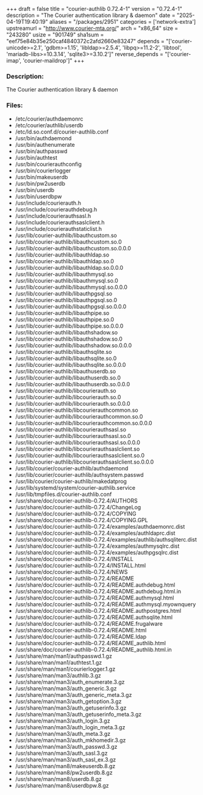 +++
draft = false
title = "courier-authlib 0.72.4-1"
version = "0.72.4-1"
description = "The Courier authentication library & daemon"
date = "2025-04-19T19:40:19"
aliases = "/packages/2951"
categories = ['network-extra']
upstreamurl = "http://www.courier-mta.org/"
arch = "x86_64"
size = "243280"
usize = "901749"
sha1sum = "eef75e84b35e250caf4840372c2afd2660e83247"
depends = "['courier-unicode>=2.1', 'gdbm>=1.15', 'libldap>=2.5.4', 'libpq>=11.2-2', 'libtool', 'mariadb-libs>=10.3.14', 'sqlite3>=3.10.2']"
reverse_depends = "['courier-imap', 'courier-maildrop']"
+++
### Description: 
The Courier authentication library & daemon

### Files: 
* /etc/courier/authdaemonrc
* /etc/courier/authlib/userdb
* /etc/ld.so.conf.d/courier-authlib.conf
* /usr/bin/authdaemond
* /usr/bin/authenumerate
* /usr/bin/authpasswd
* /usr/bin/authtest
* /usr/bin/courierauthconfig
* /usr/bin/courierlogger
* /usr/bin/makeuserdb
* /usr/bin/pw2userdb
* /usr/bin/userdb
* /usr/bin/userdbpw
* /usr/include/courierauth.h
* /usr/include/courierauthdebug.h
* /usr/include/courierauthsasl.h
* /usr/include/courierauthsaslclient.h
* /usr/include/courierauthstaticlist.h
* /usr/lib/courier-authlib/libauthcustom.so
* /usr/lib/courier-authlib/libauthcustom.so.0
* /usr/lib/courier-authlib/libauthcustom.so.0.0.0
* /usr/lib/courier-authlib/libauthldap.so
* /usr/lib/courier-authlib/libauthldap.so.0
* /usr/lib/courier-authlib/libauthldap.so.0.0.0
* /usr/lib/courier-authlib/libauthmysql.so
* /usr/lib/courier-authlib/libauthmysql.so.0
* /usr/lib/courier-authlib/libauthmysql.so.0.0.0
* /usr/lib/courier-authlib/libauthpgsql.so
* /usr/lib/courier-authlib/libauthpgsql.so.0
* /usr/lib/courier-authlib/libauthpgsql.so.0.0.0
* /usr/lib/courier-authlib/libauthpipe.so
* /usr/lib/courier-authlib/libauthpipe.so.0
* /usr/lib/courier-authlib/libauthpipe.so.0.0.0
* /usr/lib/courier-authlib/libauthshadow.so
* /usr/lib/courier-authlib/libauthshadow.so.0
* /usr/lib/courier-authlib/libauthshadow.so.0.0.0
* /usr/lib/courier-authlib/libauthsqlite.so
* /usr/lib/courier-authlib/libauthsqlite.so.0
* /usr/lib/courier-authlib/libauthsqlite.so.0.0.0
* /usr/lib/courier-authlib/libauthuserdb.so
* /usr/lib/courier-authlib/libauthuserdb.so.0
* /usr/lib/courier-authlib/libauthuserdb.so.0.0.0
* /usr/lib/courier-authlib/libcourierauth.so
* /usr/lib/courier-authlib/libcourierauth.so.0
* /usr/lib/courier-authlib/libcourierauth.so.0.0.0
* /usr/lib/courier-authlib/libcourierauthcommon.so
* /usr/lib/courier-authlib/libcourierauthcommon.so.0
* /usr/lib/courier-authlib/libcourierauthcommon.so.0.0.0
* /usr/lib/courier-authlib/libcourierauthsasl.so
* /usr/lib/courier-authlib/libcourierauthsasl.so.0
* /usr/lib/courier-authlib/libcourierauthsasl.so.0.0.0
* /usr/lib/courier-authlib/libcourierauthsaslclient.so
* /usr/lib/courier-authlib/libcourierauthsaslclient.so.0
* /usr/lib/courier-authlib/libcourierauthsaslclient.so.0.0.0
* /usr/lib/courier/courier-authlib/authdaemond
* /usr/lib/courier/courier-authlib/authsystem.passwd
* /usr/lib/courier/courier-authlib/makedatprog
* /usr/lib/systemd/system/courier-authlib.service
* /usr/lib/tmpfiles.d/courier-authlib.conf
* /usr/share/doc/courier-authlib-0.72.4/AUTHORS
* /usr/share/doc/courier-authlib-0.72.4/ChangeLog
* /usr/share/doc/courier-authlib-0.72.4/COPYING
* /usr/share/doc/courier-authlib-0.72.4/COPYING.GPL
* /usr/share/doc/courier-authlib-0.72.4/examples/authdaemonrc.dist
* /usr/share/doc/courier-authlib-0.72.4/examples/authldaprc.dist
* /usr/share/doc/courier-authlib-0.72.4/examples/authlib/authsqliterc.dist
* /usr/share/doc/courier-authlib-0.72.4/examples/authmysqlrc.dist
* /usr/share/doc/courier-authlib-0.72.4/examples/authpgsqlrc.dist
* /usr/share/doc/courier-authlib-0.72.4/INSTALL
* /usr/share/doc/courier-authlib-0.72.4/INSTALL.html
* /usr/share/doc/courier-authlib-0.72.4/NEWS
* /usr/share/doc/courier-authlib-0.72.4/README
* /usr/share/doc/courier-authlib-0.72.4/README.authdebug.html
* /usr/share/doc/courier-authlib-0.72.4/README.authdebug.html.in
* /usr/share/doc/courier-authlib-0.72.4/README.authmysql.html
* /usr/share/doc/courier-authlib-0.72.4/README.authmysql.myownquery
* /usr/share/doc/courier-authlib-0.72.4/README.authpostgres.html
* /usr/share/doc/courier-authlib-0.72.4/README.authsqlite.html
* /usr/share/doc/courier-authlib-0.72.4/README.frugalware
* /usr/share/doc/courier-authlib-0.72.4/README.html
* /usr/share/doc/courier-authlib-0.72.4/README.ldap
* /usr/share/doc/courier-authlib-0.72.4/README_authlib.html
* /usr/share/doc/courier-authlib-0.72.4/README_authlib.html.in
* /usr/share/man/man1/authpasswd.1.gz
* /usr/share/man/man1/authtest.1.gz
* /usr/share/man/man1/courierlogger.1.gz
* /usr/share/man/man3/authlib.3.gz
* /usr/share/man/man3/auth_enumerate.3.gz
* /usr/share/man/man3/auth_generic.3.gz
* /usr/share/man/man3/auth_generic_meta.3.gz
* /usr/share/man/man3/auth_getoption.3.gz
* /usr/share/man/man3/auth_getuserinfo.3.gz
* /usr/share/man/man3/auth_getuserinfo_meta.3.gz
* /usr/share/man/man3/auth_login.3.gz
* /usr/share/man/man3/auth_login_meta.3.gz
* /usr/share/man/man3/auth_meta.3.gz
* /usr/share/man/man3/auth_mkhomedir.3.gz
* /usr/share/man/man3/auth_passwd.3.gz
* /usr/share/man/man3/auth_sasl.3.gz
* /usr/share/man/man3/auth_sasl_ex.3.gz
* /usr/share/man/man8/makeuserdb.8.gz
* /usr/share/man/man8/pw2userdb.8.gz
* /usr/share/man/man8/userdb.8.gz
* /usr/share/man/man8/userdbpw.8.gz

